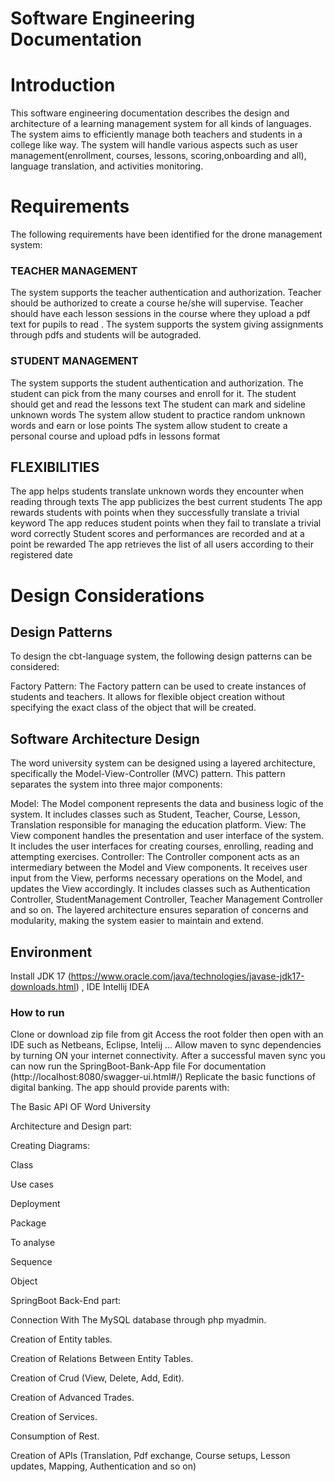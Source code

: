 # **Software Engineering Documentation**

# **Introduction**

This software engineering documentation describes the design and architecture of a learning management system for all kinds of languages. The system aims to efficiently manage both teachers and students in a college like way.  The system will handle various aspects such as user management(enrollment, courses, lessons, scoring,onboarding and all), language translation, and activities monitoring.


# **Requirements**

The following requirements have been identified for the drone management system:

### **TEACHER MANAGEMENT**

The system supports the teacher authentication and authorization.
Teacher should be authorized to create a course he/she will supervise.
Teacher should have each lesson sessions in the course where they upload a pdf text for pupils to read .
The system supports the system giving assignments through pdfs and students will be autograded.


### **STUDENT MANAGEMENT**

The system supports the student authentication and authorization.
The student can pick from the many courses and enroll for it.
The student should get and read the lessons text
The student can mark and sideline unknown words
The system allow student to practice random unknown words and earn or lose points
The system allow student to create a personal course and upload pdfs in lessons format


## **FLEXIBILITIES**

The app helps students translate unknown words they encounter when reading through texts
The app publicizes the best current students
The app rewards students with points when they successfully translate a trivial keyword
The app reduces student points when they fail to translate a trivial word correctly
Student scores and performances are recorded and at a point be rewarded
The app retrieves the list of all users according to their registered date



# **Design Considerations**

## **Design Patterns**

To design the cbt-language system, the following design patterns can be considered:

Factory Pattern: The Factory pattern can be used to create instances of students and teachers. It allows for flexible object creation without specifying the exact class of the object that will be created.



## **Software Architecture Design**

The word university system can be designed using a layered architecture, specifically the Model-View-Controller (MVC) pattern. This pattern separates the system into three major components:

Model: The Model component represents the data and business logic of the system. It includes classes such as Student, Teacher, Course, Lesson, Translation responsible for managing the education platform.
View: The View component handles the presentation and user interface of the system. It includes the user interfaces for creating courses, enrolling, reading and attempting exercises.
Controller: The Controller component acts as an intermediary between the Model and View components. It receives user input from the View, performs necessary operations on the Model, and updates the View accordingly. It includes classes such as Authentication Controller, StudentManagement Controller, Teacher Management Controller and so on.
The layered architecture ensures separation of concerns and modularity, making the system easier to maintain and extend.


## **Environment**

Install JDK 17 (https://www.oracle.com/java/technologies/javase-jdk17-downloads.html) , IDE Intellij IDEA

### **How to run**

Clone or download zip file from git
Access the root folder then open with an IDE such as Netbeans, Eclipse, Intelij ...
Allow maven to sync dependencies by turning ON your internet connectivity.
After a successful maven sync you can now
run the SpringBoot-Bank-App file
For documentation (http://localhost:8080/swagger-ui.html#/)
Replicate the basic functions of digital banking. The app should provide parents with:

The Basic API OF Word University

Architecture and Design part:

Creating Diagrams:

Class

Use cases

Deployment

Package

To analyse

Sequence

Object

SpringBoot Back-End part:

Connection With The MySQL database through php myadmin.

Creation of Entity tables.

Creation of Relations Between Entity Tables.

Creation of Crud (View, Delete, Add, Edit).

Creation of Advanced Trades.

Creation of Services.

Consumption of Rest.

Creation of APIs (Translation, Pdf exchange, Course setups, Lesson updates, Mapping, Authentication and so on)